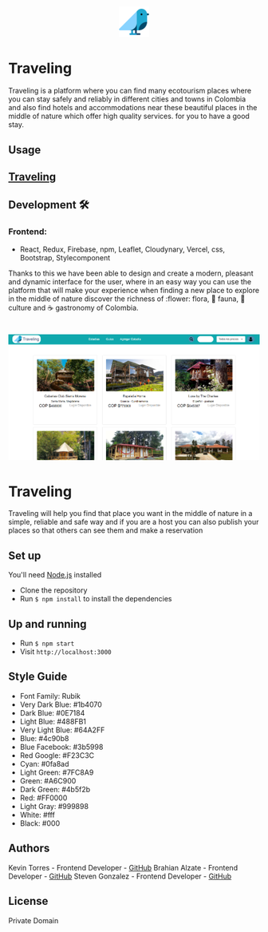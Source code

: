 # <p align="center">  <img src="/src/imgs/bird.png" width="60"></p> 
# Traveling

Traveling is a platform where you can find many ecotourism places where you can stay safely and reliably in different cities and towns in Colombia and also find hotels and accommodations near these beautiful places in the middle of nature which offer high quality services. for you to have a good stay.

## Usage
## [Traveling](https://demo-day-projects-traveling-n6qlc1z18-yourfgod.vercel.app/)


## Development :hammer_and_wrench:
### Frontend:

- React, Redux, Firebase, npm, Leaflet, Cloudynary, Vercel, css, Bootstrap, Stylecomponent

Thanks to this we have been able to design and create a modern, pleasant and dynamic interface for the user, where in an easy way you can use the platform that will make your experience when finding a new place to explore in the middle of nature discover the richness of :flower: flora, :bear: fauna, :woman: culture and :coffee: gastronomy of Colombia.

# <p align="center">  <img src="/src/imgs/Captura.png" width="600"></p> 




# Traveling

Traveling will help you find that place you want in the middle of nature in a simple, reliable and safe way and if you are a host you can also publish your places so that others can see them and make a reservation

## Set up

You'll need [Node.js](https://nodejs.org/en/) installed

- Clone the repository 
- Run `$ npm install` to install the dependencies 

## Up and running 

- Run `$ npm start` 
- Visit `http://localhost:3000`

## Style Guide

- Font Family: Rubik
- Very Dark Blue: #1b4070
- Dark Blue: #0E7184
- Light Blue: #488FB1
- Very Light Blue: #64A2FF
- Blue: #4c90b8
- Blue Facebook: #3b5998
- Red Google: #F23C3C
- Cyan: #0fa8ad
- Light Green: #7FC8A9
- Green: #A6C900
- Dark Green: #4b5f2b
- Red: #FF0000
- Light Gray: #999898
- White: #fff
- Black: #000


## Authors
Kevin Torres - Frontend Developer - [GitHub](https://github.com/Kinyein)
Brahian Alzate - Frontend Developer - [GitHub](https://github.com/Brahian22)
Steven Gonzalez - Frontend Developer - [GitHub](https://github.com/stevengm45)

## License
Private Domain